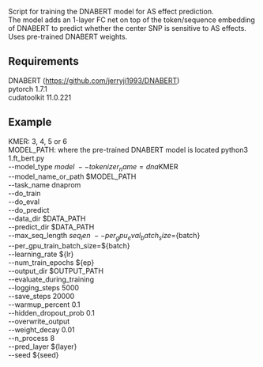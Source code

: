 Script for training the DNABERT model for AS effect prediction. \
The model adds an 1-layer FC net on top of the token/sequence embedding of DNABERT to predict whether the center SNP is sensitive to AS effects. \
Uses pre-trained DNABERT weights.

## Requirements
DNABERT (https://github.com/jerryji1993/DNABERT) \
pytorch                   1.7.1 \
cudatoolkit               11.0.221

## Example
KMER: 3, 4, 5 or 6\
MODEL_PATH: where the pre-trained DNABERT model is located
python3 1.ft_bert.py \
    --model_type ${model} \
    --tokenizer_name=dna$KMER \
    --model_name_or_path \$MODEL_PATH \
    --task_name dnaprom \
    --do_train \
    --do_eval \
    --do_predict \
    --data_dir \$DATA_PATH \
    --predict_dir \$DATA_PATH \
    --max_seq_length ${seq_len} \
    --per_gpu_eval_batch_size=${batch}   \
    --per_gpu_train_batch_size=${batch}   \
    --learning_rate ${lr} \
    --num_train_epochs ${ep} \
    --output_dir \$OUTPUT_PATH \
    --evaluate_during_training \
    --logging_steps 5000 \
    --save_steps 20000 \
    --warmup_percent 0.1 \
    --hidden_dropout_prob 0.1 \
    --overwrite_output \
    --weight_decay 0.01 \
    --n_process 8 \
    --pred_layer ${layer} \
    --seed ${seed}
